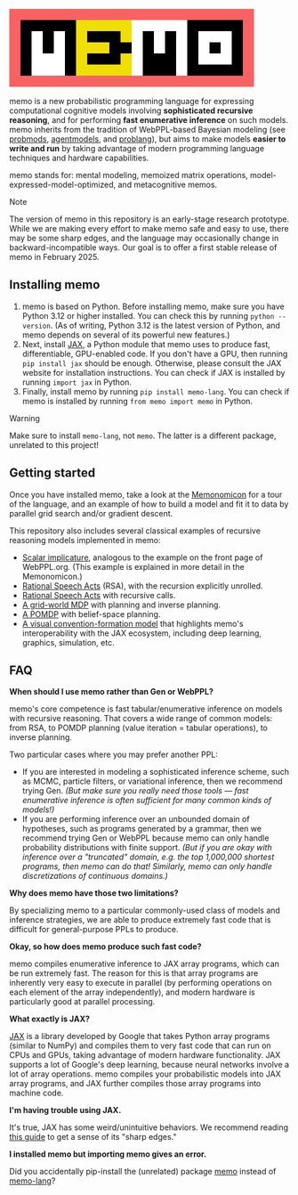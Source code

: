 ![memo's logo](./assets/logo.png)

memo is a new probabilistic programming language for expressing computational cognitive models involving **sophisticated recursive reasoning**, and for performing **fast enumerative inference** on such models. memo inherits from the tradition of WebPPL-based Bayesian modeling (see [probmods](http://probmods.org/), [agentmodels](https://agentmodels.org/), and [problang](https://www.problang.org/)), but aims to make models **easier to write and run** by taking advantage of modern programming language techniques and hardware capabilities.

memo stands for: mental modeling, memoized matrix operations, model-expressed-model-optimized, and metacognitive memos.

> [!NOTE]
> The version of memo in this repository is an early-stage research prototype. While we are making every effort to make memo safe and easy to use, there may be some sharp edges, and the language may occasionally change in backward-incompatible ways. Our goal is to offer a first stable release of memo in February 2025.

## Installing memo

1. memo is based on Python. Before installing memo, make sure you have Python 3.12 or higher installed. You can check this by running `python --version`. (As of writing, Python 3.12 is the latest version of Python, and memo depends on several of its powerful new features.)
2. Next, install [JAX](https://github.com/google/jax), a Python module that memo uses to produce fast, differentiable, GPU-enabled code. If you don't have a GPU, then running `pip install jax` should be enough. Otherwise, please consult the JAX website for installation instructions. You can check if JAX is installed by running `import jax` in Python.
3. Finally, install memo by running `pip install memo-lang`. You can check if memo is installed by running `from memo import memo` in Python.
> [!WARNING]
> Make sure to install `memo-lang`, not `memo`. The latter is a different package, unrelated to this project!

## Getting started

Once you have installed memo, take a look at the [Memonomicon](./Memonomicon.ipynb) for a tour of the language, and an example of how to build a model and fit it to data by parallel grid search and/or gradient descent.

This repository also includes several classical examples of recursive reasoning models implemented in memo:
- [Scalar implicature](./demo/demo-scalar.py), analogous to the example on the front page of WebPPL.org. (This example is explained in more detail in the Memonomicon.)
- [Rational Speech Acts](./demo/demo-rsa.py) (RSA), with the recursion explicitly unrolled.
- [Rational Speech Acts](./demo/demo-rsa-recursive.py) with recursive calls.
- [A grid-world MDP](./demo/demo-grid.py) with planning and inverse planning.
- [A POMDP](./demo/demo-pomdp.py) with belief-space planning.
- [A visual convention-formation model](./demo/demo-7segment.ipynb) that
  highlights memo's interoperability with the JAX ecosystem, including deep
  learning, graphics, simulation, etc.

## FAQ

**When should I use memo rather than Gen or WebPPL?**

memo's core competence is fast tabular/enumerative inference on models with recursive reasoning. That covers a wide range of common models: from RSA, to POMDP planning (value iteration = tabular operations), to inverse planning.

Two particular cases where you may prefer another PPL:
* If you are interested in modeling a sophisticated inference scheme, such as MCMC, particle filters, or variational inference, then we recommend trying Gen. _(But make sure you really need those tools — fast enumerative inference is often sufficient for many common kinds of models!)_
* If you are performing inference over an unbounded domain of hypotheses, such as programs generated by a grammar, then we recommend trying Gen or WebPPL because memo can only handle probability distributions with finite support. _(But if you are okay with inference over a "truncated" domain, e.g. the top 1,000,000 shortest programs, then memo can do that! Similarly, memo can only handle discretizations of continuous domains.)_

**Why does memo have those two limitations?**

By specializing memo to a particular commonly-used class of models and inference strategies, we are able to produce extremely fast code that is difficult for general-purpose PPLs to produce.

**Okay, so how does memo produce such fast code?**

memo compiles enumerative inference to JAX array programs, which can be run extremely fast. The reason for this is that array programs are inherently very easy to execute in parallel (by performing operations on each element of the array independently), and modern hardware is particularly good at parallel processing.

**What exactly is JAX?**

[JAX](https://github.com/google/jax) is a library developed by Google that takes Python array programs (similar to NumPy) and compiles them to very fast code that can run on CPUs and GPUs, taking advantage of modern hardware functionality. JAX supports a lot of Google's deep learning, because neural networks involve a lot of array operations. memo compiles your probabilistic models into JAX array programs, and JAX further compiles those array programs into machine code.

**I'm having trouble using JAX.**

It's true, JAX has some weird/unintuitive behaviors. We recommend reading [this guide](https://jax.readthedocs.io/en/latest/notebooks/Common_Gotchas_in_JAX.html) to get a sense of its "sharp edges."

**I installed memo but importing memo gives an error.**

Did you accidentally pip-install the (unrelated) package [memo](https://pypi.org/project/memo/) instead of [memo-lang](https://pypi.org/project/memo-lang/)?